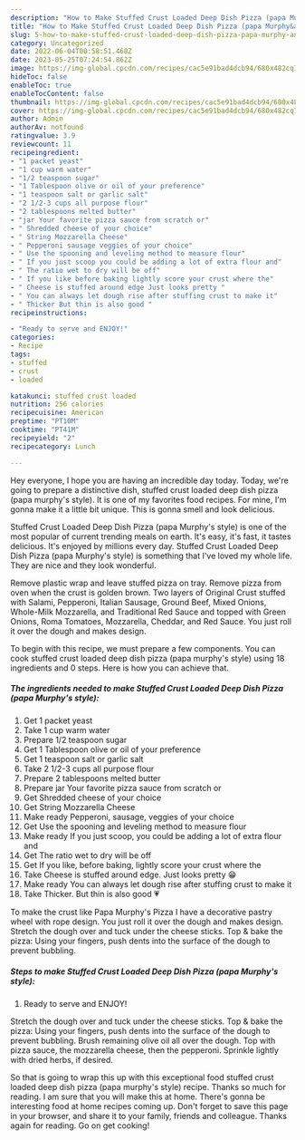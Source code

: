 ```yaml
---
description: "How to Make Stuffed Crust Loaded Deep Dish Pizza (papa Murphy&amp;#39;s style) the Very Delicious"
title: "How to Make Stuffed Crust Loaded Deep Dish Pizza (papa Murphy&amp;#39;s style) the Very Delicious"
slug: 5-how-to-make-stuffed-crust-loaded-deep-dish-pizza-papa-murphy-and-39-s-style-the-very-delicious
category: Uncategorized
date: 2022-06-04T00:58:51.468Z
date: 2023-05-25T07:24:54.862Z
image: https://img-global.cpcdn.com/recipes/cac5e91bad4dcb94/680x482cq70/stuffed-crust-loaded-deep-dish-pizza-papa-murphys-style-recipe-main-photo.jpg
hideToc: false
enableToc: true
enableTocContent: false
thumbnail: https://img-global.cpcdn.com/recipes/cac5e91bad4dcb94/680x482cq70/stuffed-crust-loaded-deep-dish-pizza-papa-murphys-style-recipe-main-photo.jpg
cover: https://img-global.cpcdn.com/recipes/cac5e91bad4dcb94/680x482cq70/stuffed-crust-loaded-deep-dish-pizza-papa-murphys-style-recipe-main-photo.jpg
author: Admin
authorAv: notfound
ratingvalue: 3.9
reviewcount: 11
recipeingredient:
- "1 packet yeast"
- "1 cup warm water"
- "1/2 teaspoon sugar"
- "1 Tablespoon olive or oil of your preference"
- "1 teaspoon salt or garlic salt"
- "2 1/2-3 cups all purpose flour"
- "2 tablespoons melted butter"
- "jar Your favorite pizza sauce from scratch or"
- " Shredded cheese of your choice"
- " String Mozzarella Cheese"
- " Pepperoni sausage veggies of your choice"
- " Use the spooning and leveling method to measure flour"
- " If you just scoop you could be adding a lot of extra flour and"
- " The ratio wet to dry will be off"
- " If you like before baking lightly score your crust where the"
- " Cheese is stuffed around edge Just looks pretty "
- " You can always let dough rise after stuffing crust to make it"
- " Thicker But thin is also good "
recipeinstructions:

- "Ready to serve and ENJOY!"
categories:
- Recipe
tags:
- stuffed
- crust
- loaded

katakunci: stuffed crust loaded 
nutrition: 256 calories
recipecuisine: American
preptime: "PT10M"
cooktime: "PT41M"
recipeyield: "2"
recipecategory: Lunch

---
```



Hey everyone, I hope you are having an incredible day today. Today, we're going to prepare a distinctive dish, stuffed crust loaded deep dish pizza (papa murphy&#39;s style). It is one of my favorites food recipes. For mine, I'm gonna make it a little bit unique. This is gonna smell and look delicious.

Stuffed Crust Loaded Deep Dish Pizza (papa Murphy&#39;s style) is one of the most popular of current trending meals on earth. It's easy, it's fast, it tastes delicious. It's enjoyed by millions every day. Stuffed Crust Loaded Deep Dish Pizza (papa Murphy&#39;s style) is something that I've loved my whole life. They are nice and they look wonderful.

Remove plastic wrap and leave stuffed pizza on tray. Remove pizza from oven when the crust is golden brown. Two layers of Original Crust stuffed with Salami, Pepperoni, Italian Sausage, Ground Beef, Mixed Onions, Whole-Milk Mozzarella, and Traditional Red Sauce and topped with Green Onions, Roma Tomatoes, Mozzarella, Cheddar, and Red Sauce. You just roll it over the dough and makes design.


To begin with this recipe, we must prepare a few components. You can cook stuffed crust loaded deep dish pizza (papa murphy&#39;s style) using 18 ingredients and 0 steps. Here is how you can achieve that.

<!--inarticleads1-->

##### The ingredients needed to make Stuffed Crust Loaded Deep Dish Pizza (papa Murphy&#39;s style):

1. Get 1 packet yeast
1. Take 1 cup warm water
1. Prepare 1/2 teaspoon sugar
1. Get 1 Tablespoon olive or oil of your preference
1. Get 1 teaspoon salt or garlic salt
1. Take 2 1/2-3 cups all purpose flour
1. Prepare 2 tablespoons melted butter
1. Prepare jar Your favorite pizza sauce from scratch or
1. Get  Shredded cheese of your choice
1. Get  String Mozzarella Cheese
1. Make ready  Pepperoni, sausage, veggies of your choice
1. Get  Use the spooning and leveling method to measure flour
1. Make ready  If you just scoop, you could be adding a lot of extra flour and
1. Get  The ratio wet to dry will be off
1. Get  If you like, before baking, lightly score your crust where the
1. Take  Cheese is stuffed around edge. Just looks pretty 😁
1. Make ready  You can always let dough rise after stuffing crust to make it
1. Take  Thicker. But thin is also good 💗


To make the crust like Papa Murphy&#39;s Pizza I have a decorative pastry wheel with rope design. You just roll it over the dough and makes design. Stretch the dough over and tuck under the cheese sticks. Top &amp; bake the pizza: Using your fingers, push dents into the surface of the dough to prevent bubbling. 

<!--inarticleads2-->

##### Steps to make Stuffed Crust Loaded Deep Dish Pizza (papa Murphy&#39;s style):


1. Ready to serve and ENJOY!

Stretch the dough over and tuck under the cheese sticks. Top &amp; bake the pizza: Using your fingers, push dents into the surface of the dough to prevent bubbling. Brush remaining olive oil all over the dough. Top with pizza sauce, the mozzarella cheese, then the pepperoni. Sprinkle lightly with dried herbs, if desired. 

So that is going to wrap this up with this exceptional food stuffed crust loaded deep dish pizza (papa murphy&#39;s style) recipe. Thanks so much for reading. I am sure that you will make this at home. There's gonna be interesting food at home recipes coming up. Don't forget to save this page in your browser, and share it to your family, friends and colleague. Thanks again for reading. Go on get cooking!
